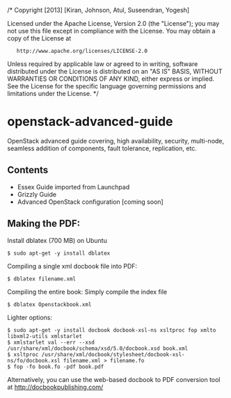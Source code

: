/*
 Copyright [2013] [Kiran, Johnson, Atul, Suseendran, Yogesh]

   Licensed under the Apache License, Version 2.0 (the "License");
   you may not use this file except in compliance with the License.
   You may obtain a copy of the License at

       http://www.apache.org/licenses/LICENSE-2.0

   Unless required by applicable law or agreed to in writing, software
   distributed under the License is distributed on an "AS IS" BASIS,
   WITHOUT WARRANTIES OR CONDITIONS OF ANY KIND, either express or implied.
   See the License for the specific language governing permissions and
   limitations under the License.
*/

openstack-advanced-guide
========================

OpenStack advanced guide covering, high availability, security, multi-node, seamless addition of components, fault tolerance, replication, etc.

Contents
--------
* Essex Guide imported from Launchpad 
* Grizzly Guide
* Advanced OpenStack configuration [coming soon]

Making the PDF:
---------------

Install dblatex (700 MB) on Ubuntu

    $ sudo apt-get -y install dblatex

Compiling a single xml docbook file into PDF:

    $ dblatex filename.xml

Compiling the entire book: Simply compile the index file

    $ dblatex Openstackbook.xml

Lighter options:
 
    $ sudo apt-get -y install docbook docbook-xsl-ns xsltproc fop xmlto libxml2-utils xmlstarlet
    $ xmlstarlet val --err --xsd /usr/share/xml/docbook/schema/xsd/5.0/docbook.xsd book.xml
    $ xsltproc /usr/share/xml/docbook/stylesheet/docbook-xsl-ns/fo/docbook.xsl filename.xml > filename.fo
    $ fop -fo book.fo -pdf book.pdf

Alternatively, you can use the web-based docbook to PDF conversion tool at http://docbookpublishing.com/

